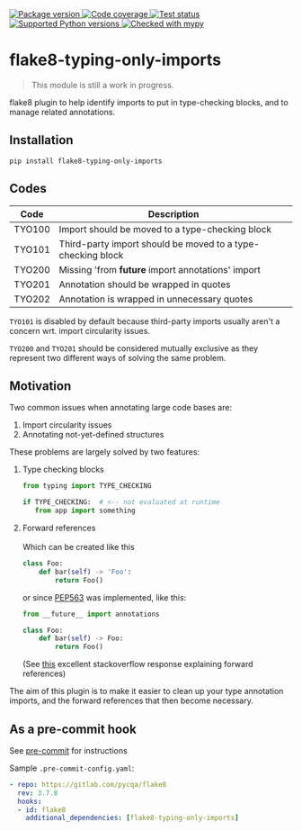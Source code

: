 <a href="https://pypi.org/project/flake8-typing-only-imports/">
    <img src="https://img.shields.io/pypi/v/flake8-typing-only-imports.svg" alt="Package version">
</a>
<a href="https://codecov.io/gh/sondrelg/flake8-typing-only-imports">
    <img src="https://codecov.io/gh/sondrelg/flake8-typing-only-imports/branch/master/graph/badge.svg" alt="Code coverage">
</a>
<a href="https://pypi.org/project/flake8-typing-only-imports/">
    <img src="https://github.com/sondrelg/flake8-typing-only-imports/actions/workflows/testing.yml/badge.svg" alt="Test status">
</a>
<a href="https://pypi.org/project/flake8-typing-only-imports/">
    <img src="https://img.shields.io/badge/python-3.7%2B-blue" alt="Supported Python versions">
</a>
<a href="http://mypy-lang.org/">
    <img src="http://www.mypy-lang.org/static/mypy_badge.svg" alt="Checked with mypy">
</a>

# flake8-typing-only-imports

> This module is still a work in progress.

flake8 plugin to help identify imports to put in type-checking blocks, and to manage related annotations.

## Installation

```shell
pip install flake8-typing-only-imports
```

## Codes

| Code   | Description                                         |
|--------|-----------------------------------------------------|
| TYO100 | Import should be moved to a type-checking block  |
| TYO101 | Third-party import should be moved to a type-checking block |
| TYO200 | Missing 'from __future__ import annotations' import |
| TYO201 | Annotation should be wrapped in quotes |
| TYO202 | Annotation is wrapped in unnecessary quotes |

`TYO101` is disabled by default because third-party imports usually
aren't a concern wrt. import circularity issues.

`TYO200` and `TYO201` should be considered mutually exclusive as they represent 
two different ways of solving the same problem.

## Motivation

Two common issues when annotating large code bases are:

1. Import circularity issues
2. Annotating not-yet-defined structures

These problems are largely solved by two features:

1. Type checking blocks

    ```python
    from typing import TYPE_CHECKING
   
    if TYPE_CHECKING:  # <-- not evaluated at runtime
       from app import something
    ```
2. Forward references
    <br><br>
    Which can be created like this
    ```python
    class Foo:
        def bar(self) -> 'Foo':
            return Foo()
    ```
    
    or since [PEP563](https://www.python.org/dev/peps/pep-0563/#abstract) was implemented, like this:
    ```python
    from __future__ import annotations
   
    class Foo:
        def bar(self) -> Foo:
            return Foo()
    ```

   (See [this](https://stackoverflow.com/questions/55320236/does-python-evaluate-type-hinting-of-a-forward-reference) excellent stackoverflow response explaining forward references)

The aim of this plugin is to make it easier to clean up your type annotation imports,
and the forward references that then become necessary.


## As a pre-commit hook

See [pre-commit](https://github.com/pre-commit/pre-commit) for instructions

Sample `.pre-commit-config.yaml`:

```yaml
- repo: https://gitlab.com/pycqa/flake8
  rev: 3.7.8
  hooks:
  - id: flake8
    additional_dependencies: [flake8-typing-only-imports]
```
